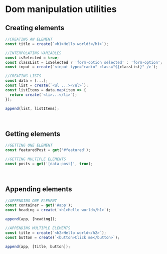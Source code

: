 # Dom manipulation utilities

## Creating elements
```TypeScript
//CREATING AN ELEMENT
const title = create(`<h1>Hello world!</h1>`);

//INTERPOLATING VARIABLES
const isSelected = true;
const classList = isSelected ? 'form-option selected' : 'form-option';
const input = create(`<input type="radio" class="${classList}" />`);

//CREATING LISTS
const data = [...];
const list = create(`<ul ...></ul>`);
const listItems = data.map(item => {
  return create(`<li>...</li>`);
});

append(list, listItems);
```
<br>

## Getting elements
```TypeScript
//GETTING ONE ELEMENT
const featuredPost = get('#featured');

//GETTING MULTIPLE ELEMENTS
const posts = get('[data-post]', true);
```
<br>

## Appending elements
```TypeScript
//APPENDING ONE ELEMENT
const container = get('#app');
const heading = create(`<h1>Hello world</h1>`);

append(app, [heading]);

//APPENDING MULTIPLE ELEMENTS
const title = create(`<h2>Hello world</h2>`);
const button = create(`<button>Click me</button>`);

append(app, [title, button]);
```
